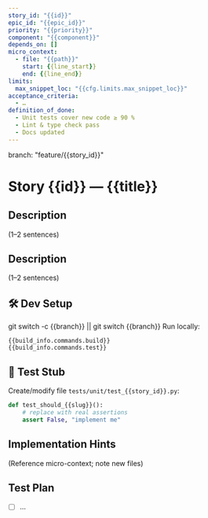 ```yaml
---
story_id: "{{id}}"
epic_id: "{{epic_id}}"
priority: "{{priority}}"
component: "{{component}}"
depends_on: []
micro_context:
  - file: "{{path}}"
    start: {{line_start}}
    end: {{line_end}}
limits:
  max_snippet_loc: "{{cfg.limits.max_snippet_loc}}"
acceptance_criteria:
  - …
definition_of_done:
  - Unit tests cover new code ≥ 90 %
  - Lint & type check pass
  - Docs updated
---
```


branch: "feature/{{story_id}}"

# Story {{id}} — {{title}}

## Description
(1–2 sentences)

## Description
(1–2 sentences)

## 🛠 Dev Setup
git switch -c {{branch}} || git switch {{branch}}
Run locally:
  ```shell
  {{build_info.commands.build}}
  {{build_info.commands.test}}
  ```

## 🧪 Test Stub
Create/modify file `tests/unit/test_{{story_id}}.py`:
  ```python
  def test_should_{{slug}}():
      # replace with real assertions
      assert False, "implement me"
  ```

## Implementation Hints
(Reference micro-context; note new files)

## Test Plan
- [ ] …